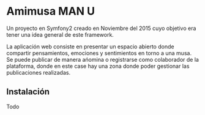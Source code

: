 Amimusa MAN U
=============

Un proyecto en Symfony2 creado en Noviembre del 2015 cuyo objetivo era tener una idea general de este framework.

La aplicación web consiste en presentar un espacio abierto donde compartir pensamientos, emociones y sentimientos en torno a una musa.
Se puede publicar de manera ańomina o registrarse como colaborador de la plataforma, donde en este case hay una zona donde poder gestionar las publicaciones realizadas.

Instalación
-----------
Todo


